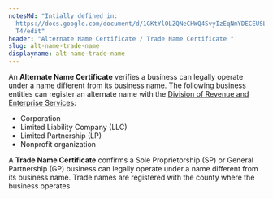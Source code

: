 ```yaml
---
notesMd: "Intially defined in:
  https://docs.google.com/document/d/1GKtYlOLZQNeCHWQ4SvyIzEqNmYDECEUSLahp8_yC4\
  T4/edit"
header: "Alternate Name Certificate / Trade Name Certificate "
slug: alt-name-trade-name
displayname: alt-name-trade-name
---
```

An **Alternate Name Certificate** verifies a business can legally operate under a name different from its business name. The following business entities can register an alternate name with the [Division of Revenue and Enterprise Services](https://www.njportal.com/DOR/businessrecords/EntityDocs/BusinessStatCopies.aspx):

* Corporation
* Limited Liability Company (LLC)
* Limited Partnership (LP)
* Nonprofit organization 

A **Trade Name Certificate** confirms a Sole Proprietorship (SP) or General Partnership (GP) business can legally operate under a name different from its business name. Trade names are registered with the county where the business operates.